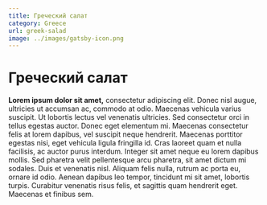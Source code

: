 ```yaml
---
title: Греческий салат
category: Greece
url: greek-salad
image: ../images/gatsby-icon.png
---
```


# Греческий салат

**Lorem ipsum dolor sit amet,** consectetur adipiscing elit. Donec nisl augue, ultricies ut accumsan ac, commodo at odio. Maecenas vehicula varius suscipit. Ut lobortis lectus vel venenatis ultricies. Sed consectetur orci in tellus egestas auctor. Donec eget elementum mi. Maecenas consectetur felis at lorem dapibus, vel suscipit neque hendrerit. Maecenas porttitor egestas nisi, eget vehicula ligula fringilla id. Cras laoreet quam et nulla facilisis, ac auctor purus interdum. Integer sit amet neque eu lorem dapibus mollis. Sed pharetra velit pellentesque arcu pharetra, sit amet dictum mi sodales. Duis et venenatis nisl. Aliquam felis nulla, rutrum ac porta eu, ornare id odio. Aenean dapibus leo tempor, tincidunt mi sit amet, lobortis turpis. Curabitur venenatis risus felis, et sagittis quam hendrerit eget. Maecenas et finibus sem.
